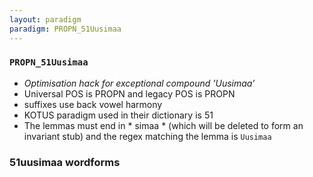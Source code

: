 ```yaml
---
layout: paradigm
paradigm: PROPN_51Uusimaa
---
```

### ` PROPN_51Uusimaa `

* _Optimisation hack for exceptional compound ’Uusimaa’_
* Universal POS is PROPN and legacy POS is PROPN
* suffixes use back vowel harmony
* KOTUS paradigm used in their dictionary is 51
* The lemmas must end in * simaa * (which will be deleted to form an invariant stub) and the regex matching the lemma is ` Uusimaa `

### 51uusimaa wordforms


